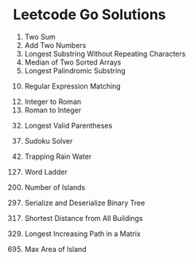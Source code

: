 # Leetcode Go Solutions
1. Two Sum
2. Add Two Numbers
3. Longest Substring Without Repeating Characters
4. Median of Two Sorted Arrays
5. Longest Palindromic Substring
<!-- end of the list -->
10. Regular Expression Matching
<!-- end of the list -->
12. Integer to Roman
13. Roman to Integer
<!-- end of the list -->
32. Longest Valid Parentheses
<!-- end of the list -->
37. Sudoku Solver
<!-- end of the list -->
42. Trapping Rain Water
<!-- end of the list -->
127. Word Ladder
<!-- end of the list -->
200. Number of Islands
<!-- end of the list -->
297. Serialize and Deserialize Binary Tree
<!-- end of the list -->
317. Shortest Distance from All Buildings
<!-- end of the list -->
329. Longest Increasing Path in a Matrix
<!-- end of the list -->
695. Max Area of Island
